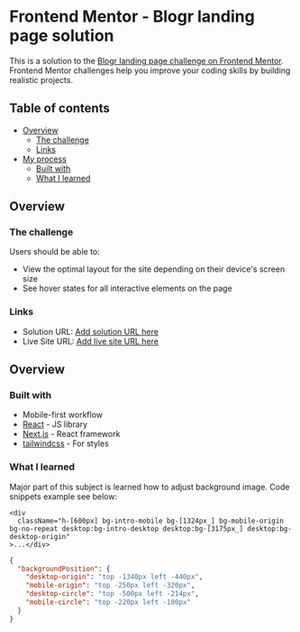# Frontend Mentor - Blogr landing page solution

This is a solution to the [Blogr landing page challenge on Frontend Mentor](https://www.frontendmentor.io/challenges/blogr-landing-page-EX2RLAApP). Frontend Mentor challenges help you improve your coding skills by building realistic projects.

## Table of contents

- [Overview](#overview)
  - [The challenge](#the-challenge)
  - [Links](#links)
- [My process](#my-process)
  - [Built with](#built-with)
  - [What I learned](#what-i-learned)

## Overview

### The challenge

Users should be able to:

- View the optimal layout for the site depending on their device's screen size
- See hover states for all interactive elements on the page

### Links

- Solution URL: [Add solution URL here](https://www.frontendmentor.io/solutions/mobile-first-css-landing-page-HsBamaNukc)
- Live Site URL: [Add live site URL here](https://nadesh52.github.io/blogr-landing-page/)

## Overview

### Built with

- Mobile-first workflow
- [React](https://reactjs.org/) - JS library
- [Next.js](https://nextjs.org/) - React framework
- [tailwindcss](https://tailwindcss.com/) - For styles

### What I learned

Major part of this subject is learned how to adjust background image.
Code snippets example see below:

```tsx
<div
  className="h-[600px] bg-intro-mobile bg-[1324px_] bg-mobile-origin bg-no-repeat desktop:bg-intro-desktop desktop:bg-[3175px_] desktop:bg-desktop-origin"
>...</div>
```

```json
{
  "backgroundPosition": {
    "desktop-origin": "top -1340px left -440px",
    "mobile-origin": "top -250px left -320px",
    "desktop-circle": "top -500px left -214px",
    "mobile-circle": "top -220px left -100px"
  }
}
```
